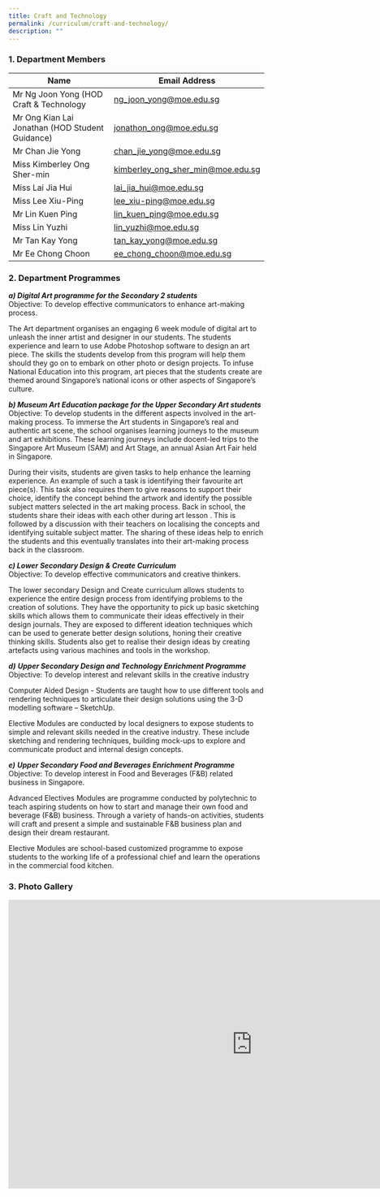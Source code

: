 ```yaml
---
title: Craft and Technology
permalink: /curriculum/craft-and-technology/
description: ""
---
```


### 1\. Department Members

| Name 	| Email Address 	|
|---	|---	|
| Mr Ng Joon Yong (HOD Craft &amp; Technology 	| [ng_joon_yong@moe.edu.sg](mailto:ng_joon_yong@moe.edu.sg) 	|
| Mr Ong Kian Lai Jonathan (HOD Student Guidance) 	| [jonathon_ong@moe.edu.sg](mailto:jonathon_ong@moe.edu.sg) 	|
| Mr Chan Jie Yong 	| [chan_jie_yong@moe.edu.sg](mailto:chan_jie_yong@moe.edu.sg) 	|
| Miss Kimberley Ong Sher-min 	| [kimberley_ong_sher_min@moe.edu.sg](mailto:kimberley_ong_sher_min@moe.edu.sg) 	|
| Miss Lai Jia Hui 	| [lai_jia_hui@moe.edu.sg](mailto:lai_jia_hui@moe.edu.sg) 	|
| Miss Lee Xiu-Ping 	| [lee_xiu-ping@moe.edu.sg](mailto:lee_xiu-ping@moe.edu.sg) 	|
| Mr Lin Kuen Ping 	| [lin_kuen_ping@moe.edu.sg](mailto:lin_kuen_ping@moe.edu.sg) 	|
| Miss Lin Yuzhi 	| [lin_yuzhi@moe.edu.sg](mailto:lin_yuzhi@moe.edu.sg) 	|
| Mr Tan Kay Yong 	| [tan_kay_yong@moe.edu.sg](mailto:tan_kay_yong@moe.edu.sg) 	|
| Mr Ee Chong Choon 	| [ee_chong_choon@moe.edu.sg](mailto:ee_chong_choon@moe.edu.sg) 	|


### 2\. Department Programmes

_**a) Digital Art programme for the Secondary 2 students**_  
Objective: To develop effective communicators to enhance art-making process.

The Art department organises an engaging 6 week module of digital art to unleash the inner artist and designer in our students. The students experience and learn to use Adobe Photoshop software to design an art piece. The skills the students develop from this program will help them should they go on to embark on other photo or design projects. To infuse National Education into this program, art pieces that the students create are themed around Singapore’s national icons or other aspects of Singapore’s culture.

_**b) Museum Art Education package for the Upper Secondary Art students**_  
Objective: To develop students in the different aspects involved in the art-making process. To immerse the Art students in Singapore’s real and authentic art scene, the school organises learning journeys to the museum and art exhibitions. These learning journeys include docent-led trips to the Singapore Art Museum (SAM) and Art Stage, an annual Asian Art Fair held in Singapore.

During their visits, students are given tasks to help enhance the learning experience. An example of such a task is identifying their favourite art piece(s). This task also requires them to give reasons to support their choice, identify the concept behind the artwork and identify the possible subject matters selected in the art making process. Back in school, the students share their ideas with each other during art lesson . This is followed by a discussion with their teachers on localising the concepts and identifying suitable subject matter. The sharing of these ideas help to enrich the students and this eventually translates into their art-making process back in the classroom.

_**c) Lower Secondary Design &amp; Create Curriculum**_  
Objective: To develop effective communicators and creative thinkers.

The lower secondary Design and Create curriculum allows students to experience the entire design process from identifying problems to the creation of solutions. They have the opportunity to pick up basic sketching skills which allows them to communicate their ideas effectively in their design journals. They are exposed to different ideation techniques which can be used to generate better design solutions, honing their creative thinking skills. Students also get to realise their design ideas by creating artefacts using various machines and tools in the workshop.

_**d)**_&nbsp;**_Upper Secondary Design and Technology Enrichment Programme_**  
Objective: To develop interest and relevant skills in the creative industry

Computer Aided Design - Students are taught how to use different tools and rendering techniques to articulate their design solutions using the 3-D modelling software – SketchUp.

Elective Modules are conducted by local designers to expose students to simple and relevant skills needed in the creative industry. These include sketching and rendering techniques, building mock-ups to explore and communicate product and internal design concepts.

_**e)**_&nbsp;**_Upper Secondary Food and Beverages Enrichment Programme_**  
Objective: To develop interest in Food and Beverages (F&amp;B) related business in Singapore.

Advanced Electives Modules are programme conducted by polytechnic to teach aspiring students on how to start and manage their own food and beverage (F&amp;B) business. Through a variety of hands-on activities, students will craft and present a simple and sustainable F&amp;B business plan and design their dream restaurant.

Elective Modules are school-based customized programme to expose students to the working life of a professional chief and learn the operations in the commercial food kitchen.


### 3\. Photo Gallery
<iframe src="https://docs.google.com/presentation/d/e/2PACX-1vT5uCSX5-O8RTUTrbLXRWcIDsS7siW2YaWrIGTX0uGPfEkbFnI01zVwyjh1vMuw9gBPHw7mDvXceac3/embed?start=false&amp;loop=false&amp;delayms=3000" frameborder="0" height="569" width="960" allowfullscreen="true"></iframe>